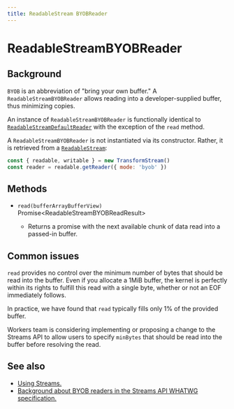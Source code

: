 ```yaml
---
title: ReadableStream BYOBReader
---
```

<!-- The space in the title was introduced to create a pleasing line-break in the title in the sidebar. -->

# ReadableStreamBYOBReader

<!-- TODO: See EW-2105. Should we document this if it isn't effectively using buffer space? -->

## Background

`BYOB` is an abbreviation of "bring your own buffer." A `ReadableStreamBYOBReader` allows reading into a developer-supplied buffer, thus minimizing copies.

An instance of `ReadableStreamBYOBReader` is functionally identical to [`ReadableStreamDefaultReader`](/reference/streams/readablestreamdefaultreader) with the exception of the `read` method.

A `ReadableStreamBYOBReader` is not instantiated via its constructor. Rather, it is retrieved from a [`ReadableStream`](/reference/streams/readablestream):

```js
const { readable, writable } = new TransformStream()
const reader = readable.getReader({ mode: 'byob' })
```

## Methods

<Definitions>

- <Code>read(buffer<ParamType>ArrayBufferView</ParamType>)</Code> <TypeLink href="https://streams.spec.whatwg.org/#dictdef-readablestreambyobreadresult">Promise&lt;ReadableStreamBYOBReadResult></TypeLink>

  - Returns a promise with the next available chunk of data read into a passed-in buffer.

</Definitions>

## Common issues

  <Aside type="warning" header="Warning">

  `read` provides no control over the minimum number of bytes that should be read into the buffer. Even if you allocate a 1MiB buffer, the kernel is perfectly within its rights to fulfill this read with a single byte, whether or not an EOF immediately follows.

  In practice, we have found that `read` typically fills only 1% of the provided buffer.

  Workers team is considering implementing or proposing a change to the Streams API to allow users to specify `minBytes` that should be read into the buffer before resolving the read.

  </Aside>

## See also

- [Using Streams.](/learning/using-streams)
- [Background about BYOB readers in the Streams API WHATWG specification.](https://streams.spec.whatwg.org/#byob-readers)
